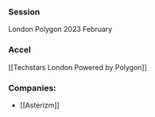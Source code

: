 
### Session
London Polygon 2023 February

### Accel
[[Techstars London Powered by Polygon]]

### Companies:
- [[Asterizm]]


